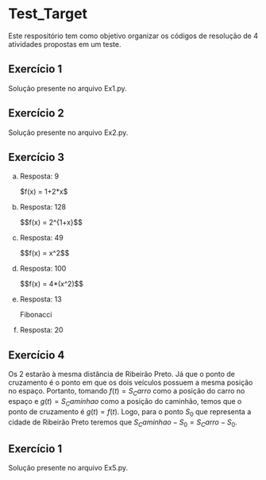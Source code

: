 # Test_Target
 Este respositório tem como objetivo organizar os códigos de resolução de 4 atividades propostas em um teste.

## Exercício 1
Solução presente no arquivo Ex1.py.

## Exercício 2
Solução presente no arquivo Ex2.py.

## Exercício 3
<ol type="a">
  <li>
    <p>Resposta: 9</p>
    <p>$f(x) = 1+2*x$</p>
  </li>
  <li>
    <p>Resposta: 128</p>
    <p>$$f(x) = 2^{1+x}$$</p>
  </li>
  <li>
    <p>Resposta: 49</p>
    <p>$$f(x) = x^2$$</p>
  </li>
  <li>
    <p>Resposta: 100</p>
    <p>$$f(x) = 4*(x^2)$$</p>
  </li>
  <li>
    <p>Resposta: 13</p>
    <p>Fibonacci</p>
  </li>
  <li>
    <p>Resposta: 20</p>
  </li>
</ol>

## Exercício 4
Os 2 estarão à mesma distância de Ribeirão Preto. Já que o ponto de cruzamento é o ponto em que os
dois veículos possuem a mesma posição no espaço. Portanto, tomando $f(t) = S_Carro$ como a posição do carro no espaço e  $g(t) = S_Caminhao$ como a posição do caminhão, temos que o ponto de cruzamento é $g(t) = f(t)$. Logo, para o ponto $S_0$ que representa a cidade de Ribeirão Preto teremos que $S_Caminhao-S_0 = S_Carro-S_0$.

## Exercício 1
Solução presente no arquivo Ex5.py.
